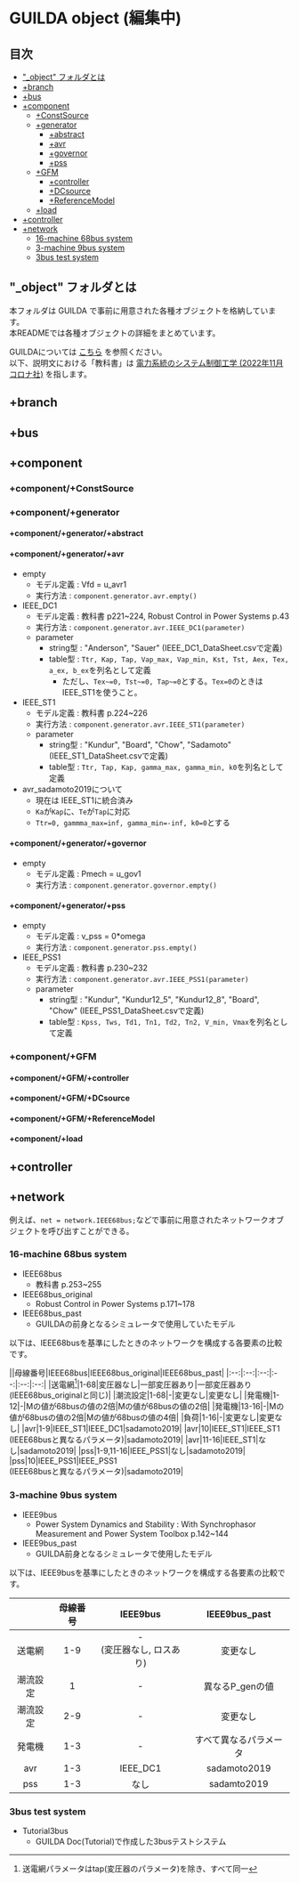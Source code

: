 # GUILDA object (編集中)

## 目次
- ["_object" フォルダとは](#anchor1)
- [+branch](#anchor2)
- [+bus](#anchor3)
- [+component](#anchor4)
	- [+ConstSource](#anchor4-1)
	- [+generator](#anchor4-2)
		- [+abstract](#anchor4-2-1)
		- [+avr](#anchor4-2-2)
		- [+governor](#anchor4-2-3)
		- [+pss](#anchor4-2-4)
	- [+GFM](#anchor4-3)
		- [+controller](#anchor4-3-1)
		- [+DCsource](#anchor4-3-2)
		- [+ReferenceModel](#anchor4-3-3)
	- [+load](#anchor4-4)
- [+controller](#anchor5)
- [+network](#anchor6)
	- [16-machine 68bus system](#anchor6-1)
	- [3-machine 9bus system](#anchor6-2)
	- [3bus test system](#anchor6-3)


<a id="anchor1"></a>
## "_object" フォルダとは

本フォルダは GUILDA で事前に用意された各種オブジェクトを格納しています。<br>
本READMEでは各種オブジェクトの詳細をまとめています。

GUILDAについては [こちら](../README.md) を参照ください。<br>
以下、説明文における「教科書」は [電力系統のシステム制御工学 (2022年11月コロナ社)](https://lim.ishizaki-lab.jp/guilda#h.66rvn04iyvio) を指します。


<a id="anchor2"></a>
## +branch


<a id="anchor3"></a>
## +bus


<a id="anchor4"></a>
## +component


<a id="anchor4-1"></a>
### +component/+ConstSource


<a id="anchor4-2"></a>
### +component/+generator


<a id="anchor4-2-1"></a>
#### +component/+generator/+abstract


<a id="anchor4-2-2"></a>
#### +component/+generator/+avr
- empty
	- モデル定義 : Vfd = u_avr1
	- 実行方法 : ``component.generator.avr.empty()``
- IEEE_DC1
	- モデル定義 : 教科書 p221~224, Robust Control in Power Systems p.43
	- 実行方法 : ``component.generator.avr.IEEE_DC1(parameter)``
	- parameter
		- string型 : "Anderson", "Sauer" (IEEE_DC1_DataSheet.csvで定義)
		- table型 : ``Ttr, Kap, Tap, Vap_max, Vap_min, Kst, Tst, Aex, Tex, a_ex, b_ex``を列名として定義
			- ただし、``Tex~=0, Tst~=0, Tap~=0``とする。``Tex=0``のときはIEEE_ST1を使うこと。
- IEEE_ST1
	- モデル定義 : 教科書 p.224~226
	- 実行方法 : ``component.generator.avr.IEEE_ST1(parameter)``
	- parameter
		- string型 : "Kundur", "Board", "Chow", "Sadamoto" (IEEE_ST1_DataSheet.csvで定義)
		- table型 : ``Ttr, Tap, Kap, gamma_max, gamma_min, k0``を列名として定義
- avr_sadamoto2019について
	- 現在は IEEE_ST1に統合済み
	- ``Ka``が``Kap``に、``Te``が``Tap``に対応
	- ``Ttr=0, gammma_max=inf, gamma_min=-inf, k0=0``とする

<a id="anchor4-2-3"></a>
#### +component/+generator/+governor
- empty
	- モデル定義 : Pmech = u_gov1
	- 実行方法 : ``component.generator.governor.empty()``

<a id="anchor4-2-4"></a>
#### +component/+generator/+pss
- empty
	- モデル定義 : v_pss = 0*omega
	- 実行方法 : ``component.generator.pss.empty()``
- IEEE_PSS1
	- モデル定義 : 教科書 p.230~232
	- 実行方法 : ``component.generator.avr.IEEE_PSS1(parameter)``
	- parameter
		- string型 : "Kundur", "Kundur12_5", "Kundur12_8", "Board", "Chow" (IEEE_PSS1_DataSheet.csvで定義)
		- table型 : ``Kpss, Tws, Td1, Tn1, Td2, Tn2, V_min, Vmax``を列名として定義

<a id="anchor4-3"></a>
### +component/+GFM


<a id="anchor4-3-1"></a>
#### +component/+GFM/+controller


<a id="anchor4-3-2"></a>
#### +component/+GFM/+DCsource


<a id="anchor4-3-3"></a>

#### +component/+GFM/+ReferenceModel


<a id="anchor4-4"></a>

#### +component/+load


<a id="anchor5"></a>
## +controller


<a id="anchor6"></a>
## +network
例えば、``net = network.IEEE68bus;``などで事前に用意されたネットワークオブジェクトを呼び出すことができる。

<a id="anchor6-1"></a>
### 16-machine 68bus system
- IEEE68bus
	- 教科書 p.253~255
- IEEE68bus_original
	- Robust Control in Power Systems p.171~178
- IEEE68bus_past
	- GUILDAの前身となるシミュレータで使用していたモデル

以下は、IEEE68busを基準にしたときのネットワークを構成する各要素の比較です。

||母線番号|IEEE68bus|IEEE68bus_original|IEEE68bus_past|
|:--:|:--:|:--:|:--:|:--:|:--:|
|送電網[^1]|1-68|変圧器なし|一部変圧器あり|一部変圧器あり<br>(IEEE68bus_originalと同じ)|
|潮流設定|1-68|-|変更なし|変更なし|
|発電機|1-12|-|Mの値が68busの値の2倍|Mの値が68busの値の2倍|
|発電機|13-16|-|Mの値が68busの値の2倍|Mの値が68busの値の4倍|
|負荷|1-16|-|変更なし|変更なし|
|avr|1-9|IEEE_ST1|IEEE_DC1|sadamoto2019|
|avr|10|IEEE_ST1|IEEE_ST1<br>(IEEE68busと異なるパラメータ)|sadamoto2019|
|avr|11-16|IEEE_ST1|なし|sadamoto2019|
|pss|1-9,11-16|IEEE_PSS1|なし|sadamoto2019|
|pss|10|IEEE_PSS1|IEEE_PSS1<br>(IEEE68busと異なるパラメータ)|sadamoto2019|

[^1]: 送電網パラメータはtap(変圧器のパラメータ)を除き、すべて同一

<a id="anchor6-2"></a>                
### 3-machine 9bus system
- IEEE9bus
	- Power System Dynamics and Stability : With Synchrophasor Measurement and Power System Toolbox p.142~144
- IEEE9bus_past
	- GUILDA前身となるシミュレータで使用したモデル

以下は、IEEE9busを基準にしたときのネットワークを構成する各要素の比較です。

||母線番号|IEEE9bus|IEEE9bus_past|
|:-:|:-:|:-:|:-:|
|送電網|1-9|-<br>(変圧器なし, ロスあり)|変更なし|
|潮流設定|1|-|異なるP_genの値|
|潮流設定|2-9|-|変更なし|
|発電機|1-3|-|すべて異なるパラメータ|
|avr|1-3|IEEE\_DC1|sadamoto2019|
|pss|1-3|なし|sadamto2019|

<a id="anchor6-3"></a>
### 3bus test system
- Tutorial3bus
	- GUILDA Doc(Tutorial)で作成した3busテストシステム

